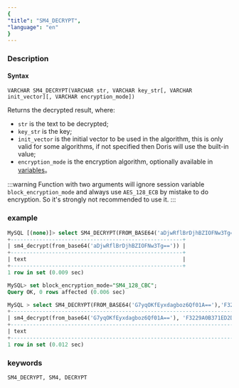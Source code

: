```yaml
---
{
"title": "SM4_DECRYPT",
"language": "en"
}
---
```


<!-- 
Licensed to the Apache Software Foundation (ASF) under one
or more contributor license agreements.  See the NOTICE file
distributed with this work for additional information
regarding copyright ownership.  The ASF licenses this file
to you under the Apache License, Version 2.0 (the
"License"); you may not use this file except in compliance
with the License.  You may obtain a copy of the License at
  http://www.apache.org/licenses/LICENSE-2.0
Unless required by applicable law or agreed to in writing,
software distributed under the License is distributed on an
"AS IS" BASIS, WITHOUT WARRANTIES OR CONDITIONS OF ANY
KIND, either express or implied.  See the License for the
specific language governing permissions and limitations
under the License.
-->


### Description
#### Syntax

`VARCHAR SM4_DECRYPT(VARCHAR str, VARCHAR key_str[, VARCHAR init_vector][, VARCHAR encryption_mode])`

Returns the decrypted result, where:
- `str` is the text to be decrypted;
- `key_str` is the key;
- `init_vector` is the initial vector to be used in the algorithm, this is only valid for some algorithms, if not specified then Doris will use the built-in value;
- `encryption_mode` is the encryption algorithm, optionally available in [variables](../../../advanced/variables)。

:::warning
Function with two arguments will ignore session variable `block_encryption_mode` and always use `AES_128_ECB` by mistake to do encryption. So it's strongly not recommended to use it.
:::

### example

```sql
MySQL [(none)]> select SM4_DECRYPT(FROM_BASE64('aDjwRflBrDjhBZIOFNw3Tg=='),'F3229A0B371ED2D9441B830D21A390C3');
+------------------------------------------------------+
| sm4_decrypt(from_base64('aDjwRflBrDjhBZIOFNw3Tg==')) |
+------------------------------------------------------+
| text                                                 |
+------------------------------------------------------+
1 row in set (0.009 sec)

MySQL> set block_encryption_mode="SM4_128_CBC";
Query OK, 0 rows affected (0.006 sec)

MySQL > select SM4_DECRYPT(FROM_BASE64('G7yqOKfEyxdagboz6Qf01A=='),'F3229A0B371ED2D9441B830D21A390C3', '0123456789');
+--------------------------------------------------------------------------------------------------------+
| sm4_decrypt(from_base64('G7yqOKfEyxdagboz6Qf01A=='), 'F3229A0B371ED2D9441B830D21A390C3', '0123456789') |
+--------------------------------------------------------------------------------------------------------+
| text                                                                                                   |
+--------------------------------------------------------------------------------------------------------+
1 row in set (0.012 sec)
```

### keywords
    SM4_DECRYPT, SM4, DECRYPT
